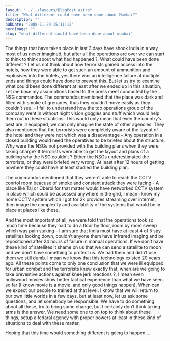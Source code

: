 ```yaml
---
layout: "../../layouts/BlogPost.astro"
title: "What different could have been done about Mumbai?"
description: ""
pubDate: "2008-11-29 15:11:12"
heroImage: ""
slug: "what-different-could-have-been-done-about-mumbai"
---
```


The things that have taken place in last 3 days have shook India in a way most of us never imagined, but after all the operations are over we can start to think to think about what had happened ?, What could have been done different ? Let us not think about how terrorists gained access into the hotels, how they were able to get such an amount of ammunition and explosives into the hotels, yes there was an intelligence failure at multiple ends and things could have done to prevent this. But let us try to examine what could been done different at least after we ended up in this situation, Let me base my assumptions based to the press meet conducted by the NSG commandos.
The commandos mentioned that the place was dark and filled with smoke of grenades, thus they couldn’t move easily as they couldn’t see. - I fail to understand how the top operations group of the company went in without night vision goggles and stuff which would help them out in these situations. This would only mean that even the country’s best are ill equipped, we can only imagine the state of other agencies.
They also mentioned that the terrorists were completely aware of the layout of the hotel and they were not which was a disadvantage – Any operation in a closed building would need the operatives to be briefed about the structure. Why were the NSGs not provided with the building plans when they were taking charge? If terrorists were able to get the layout and plans of a building why the NSG couldn’t ? Either the NSGs underestimated the terrorists, or they were briefed very wrong. At least after 12 hours of getting nowhere they could have at least studied the building plan.

The commandos mentioned that they weren't able to reach the CCTV conrtol room beacuse of smoke and constant attack they were facing - A place like Taj or Oberoi for that matter would have networked CCTV system in place which could be accessed anywhere in the grid, I mean i know my home CCTV system which I got for 2k provides streaming over internet, then image the complexity and availability of the systems that would be in place at places like these, 

And the most important of all, we were told that the operations took so much time because they had to do a floor by floor, room by room sweep which was pain staking – I am sure that India must have at least 4 of 5 spy satellites looking down, couldn’t anyone them have infrared imaging and be repositioned after 24 hours of failure in manual operations. If we don’t have these kind of satellites it shame on us that we can send a satellite to moon and we don’t have something to protect us. We had them and didn’t use them we still dumb. I mean we know that this technology existed 20 years ago.
All these points come to only one conclusion that we were ill equipped for urban combat and the terrorists knew exactly that, when are we going to take preventive actions against knee jerk reactions ?, I mean even hollywood movies show better tactical experience than what we have seen so far (I know movie is a movie  and only good things happen), When can we expect our people to trained at that level. I know that we will return to our own little worlds in a few days, but at least now, let us ask some questions, and let somebody be responsible. We have to do something about all these, try to bring some change, but I certainly don’t think taking arms is the answer. We need some one to on top to think about these things, setup a fedaral agency with proper powers at least in these kind of situations to deal with these matter.

Hoping that this time would something different is going to happen …
